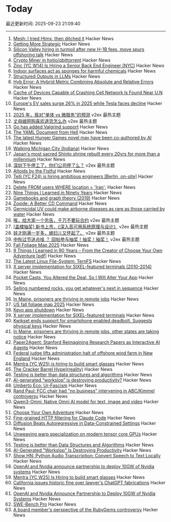 # Today

最近更新时间: 2025-09-23 21:09:40

--- 
1. [Mesh: I tried Htmx, then ditched it](https://ajmoon.com/posts/mesh-i-tried-htmx-then-ditched-it) Hacker News
2. [Getting More Strategic](https://cate.blog/2025/09/23/getting-more-strategic/) Hacker News
3. [Silicon Valley hiring in turmoil after new H-1B fees, move spurs offshoring talk](https://www.reuters.com/sustainability/sustainable-finance-reporting/silicon-valley-hiring-turmoil-after-new-h-1b-visa-fees-move-spurs-offshoring-2025-09-23/) Hacker News
4. [Crypto Miner in hotio/qbittorrent](https://apogliaghi.com/2025/09/crypto-miner-in-hotio/qbittorrent/) Hacker News
5. [Zinc (YC W14) Is Hiring a Senior Back End Engineer (NYC)](https://app.dover.com/apply/Zinc/4d32fdb9-c3e6-4f84-a4a2-12c80018fe8f/?rs=76643084) Hacker News
6. [Indoor surfaces act as sponges for harmful chemicals](https://news.uci.edu/2025/09/22/indoor-surfaces-act-as-massive-sponges-for-harmful-chemicals-uc-irvine-led-study-shows/) Hacker News
7. [Structured Outputs in LLMs](https://parthsareen.com/blog.html#sampling.md) Hacker News
8. [Hyb Error: A Hybrid Metric Combining Absolute and Relative Errors](https://arxiv.org/abs/2403.07492) Hacker News
9. [Cache of Devices Capable of Crashing Cell Network Is Found Near U.N](https://www.nytimes.com/2025/09/23/us/politics/secret-service-sim-cards-servers-un.html) Hacker News
10. [Europe's EV sales surge 26% in 2025 while Tesla faces decline](https://www.notebookcheck.net/Europe-s-EV-sales-surge-26-in-2025-while-Tesla-faces-decline.1121077.0.html) Hacker News
11. [2025 年，我对"单体 vs 微服务"的预测](https://www.v2ex.com/t/1161233) v2ex 最热主题
12. [丈母娘网购喜欢退货怎么办](https://www.v2ex.com/t/1161198) v2ex 最热主题
13. [Go has added Valgrind support](https://go-review.googlesource.com/c/go/+/674077) Hacker News
14. [The YAML Document from Hell](https://ruudvanasseldonk.com/2023/01/11/the-yaml-document-from-hell) Hacker News
15. [The latest Hunger Games novel may have been co-authored by AI](https://www.reddit.com/r/slatestarcodex/s/V0bvh4w1PY) Hacker News
16. [Walking Michigan City (Indiana)](https://walkingtheworld.substack.com/p/walking-michigan-city-indiana) Hacker News
17. [Japan's most sacred Shinto shrine rebuilt every 20yrs for more than a millennium](https://apnews.com/article/japan-ise-sacred-shrine-rebuilt-destroyed-shinto-religion-5828f94e07da91f2ca9a12ea777b7b96) Hacker News
18. [深圳下午停工了，你们公司停了么？](https://www.v2ex.com/t/1161192) v2ex 最热主题
19. [Altoids by the Fistful](https://www.scottsmitelli.com/articles/altoids-by-the-fistful/) Hacker News
20. [Telli (YC F24) is hiring ambitious engineers [Berlin, on-site]](https://hi.telli.com/join-us) Hacker News
21. [Delete FROM users WHERE location = 'Iran';](https://gist.github.com/avestura/ce2aa6e55dad783b1aba946161d5fef4) Hacker News
22. [Nine Things I Learned in Ninety Years](http://edwardpackard.com/wp-content/uploads/2025/09/Nine-Things-I-Learned-in-Ninety-Years.pdf) Hacker News
23. [Gamebooks and graph theory (2019)](https://notes.atomutek.org/gamebooks-and-graph-theory.html) Hacker News
24. [Zoxide: A Better CD Command](https://github.com/ajeetdsouza/zoxide) Hacker News
25. [Germicidal UV could make airborne diseases as rare as those carried by water](https://www.worksinprogress.news/p/how-to-clean-the-air) Hacker News
26. [唉，给大家一个忠告，千万不要玩合约](https://www.v2ex.com/t/1161190) v2ex 最热主题
27. [[盖楼抽奖] 新书上市，《深入高可用系统原理与设计》](https://www.v2ex.com/t/1161188) v2ex 最热主题
28. [娃才刚满一岁多，媳妇儿又怀起了。](https://www.v2ex.com/t/1161187) v2ex 最热主题
29. [中秋过节送点啥 ？ 回帖参与抽奖！抽奖！抽奖！](https://www.v2ex.com/t/1161186) v2ex 最热主题
30. [Fall Foliage Map 2025](https://www.explorefall.com/fall-foliage-map) Hacker News
31. [9 Things I Learned in 90 Years – From the Creator of Choose Your Own Adventure [pdf]](http://edwardpackard.com/wp-content/uploads/2025/09/Nine-Things-I-Learned-in-Ninety-Years.pdf) Hacker News
32. [The Latest Linux File-System: TernFS](https://www.phoronix.com/news/TernFS-File-System-Open-Source) Hacker News
33. [X server implementation for SIXEL-featured terminals (2010-2014)](https://github.com/saitoha/xserver-SIXEL) Hacker News
34. [Pocket Casts, You Altered the Deal, So I Will Alter Your App](https://blog.matthewbrunelle.com/podcasts-you-altered-the-deal-so-i-will-alter-your-app/) Hacker News
35. [Selling numbered rocks, you get whatever's next in sequence](https://weight.rocks) Hacker News
36. [In Maine, prisoners are thriving in remote jobs](https://www.mainepublic.org/2025-08-29/in-maine-prisoners-are-thriving-in-remote-jobs-and-other-states-are-taking-notice) Hacker News
37. [US fall foliage map 2025](https://www.explorefall.com/fall-foliage-map) Hacker News
38. [Kevo app shutdown](https://www.kwikset.com/support/answers/what-does-the-kevo-app-shutdown-mean-to-my-kevo-door-lock) Hacker News
39. [X server implementation for SIXEL-featured terminals](https://github.com/saitoha/xserver-SIXEL) Hacker News
40. [Kwikset ends support for smartphone enabled deadbolt. Suggests physical keys](https://www.kwikset.com/support/answers/what-does-the-kevo-app-shutdown-mean-to-my-kevo-door-lock) Hacker News
41. [In Maine, prisoners are thriving in remote jobs, other states are taking notice](https://www.mainepublic.org/2025-08-29/in-maine-prisoners-are-thriving-in-remote-jobs-and-other-states-are-taking-notice) Hacker News
42. [Paper2Agent: Stanford Reimagining Research Papers as Interactive AI Agents](https://arxiv.org/abs/2509.06917) Hacker News
43. [Federal judge lifts administration halt of offshore wind farm in New England](https://apnews.com/article/trump-renewable-energy-offshore-wind-revolution-wind-f1cbe85a829e3d5e5496f834bcb617d1) Hacker News
44. [Mentra (YC W25) is hiring to build smart glasses](https://news.ycombinator.com/item?id=45336282) Hacker News
45. [The Cracker Barrel Hype(rreality)](https://www.unpopularfront.news/p/the-cracker-barrel-hyperreality) Hacker News
46. [Testing is better than data structures and algorithms](https://nedbatchelder.com/blog/202509/testing_is_better_than_dsa.html) Hacker News
47. [AI-generated “workslop” is destroying productivity?](https://hbr.org/2025/09/ai-generated-workslop-is-destroying-productivity) Hacker News
48. [Umberto Eco: Ur-Fascism](https://bobmschwartz.com/2017/12/28/umberto-eco-ur-fascism/) Hacker News
49. [Rand Paul: FCC chair had "no business" intervening in ABC/Kimmel controversy](https://arstechnica.com/tech-policy/2025/09/rand-paul-fcc-chair-had-no-business-intervening-in-abc-kimmel-controversy/) Hacker News
50. [Qwen3-Omni: Native Omni AI model for text, image and video](https://github.com/QwenLM/Qwen3-Omni) Hacker News
51. [Choose Your Own Adventure](https://www.filfre.net/2025/09/choose-your-own-adventure/) Hacker News
52. [Fine-grained HTTP filtering for Claude Code](https://ammar.io/blog/httpjail) Hacker News
53. [Diffusion Beats Autoregressive in Data-Constrained Settings](https://blog.ml.cmu.edu/2025/09/22/diffusion-beats-autoregressive-in-data-constrained-settings/) Hacker News
54. [Unweaving warp specialization on modern tensor core GPUs](https://rohany.github.io/blog/warp-specialization/) Hacker News
55. [Testing is better than Data Structures and Algorithms](https://nedbatchelder.com/blog/202509/testing_is_better_than_dsa.html) Hacker News
56. [AI-Generated "Workslop" Is Destroying Productivity](https://hbr.org/2025/09/ai-generated-workslop-is-destroying-productivity) Hacker News
57. [Show HN: Python Audio Transcription: Convert Speech to Text Locally](https://www.pavlinbg.com/posts/python-speech-to-text-guide) Hacker News
58. [OpenAI and Nvidia announce partnership to deploy 10GW of Nvidia systems](https://openai.com/index/openai-nvidia-systems-partnership/) Hacker News
59. [Mentra (YC W25) Is Hiring to build smart glasses](https://news.ycombinator.com/item?id=45336282) Hacker News
60. [California issues historic fine over lawyer's ChatGPT fabrications](https://calmatters.org/economy/technology/2025/09/chatgpt-lawyer-fine-ai-regulation/) Hacker News
61. [OpenAI and Nvidia Announce Partnership to Deploy 10GW of Nvidia Systems](https://openai.com/index/openai-nvidia-systems-partnership/) Hacker News
62. [SWE-Bench Pro](https://github.com/scaleapi/SWE-bench_Pro-os) Hacker News
63. [A board member's perspective of the RubyGems controversy](https://apiguy.substack.com/p/a-board-members-perspective-of-the) Hacker News
